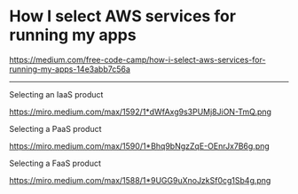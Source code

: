 # How I select AWS services for running my apps

https://medium.com/free-code-camp/how-i-select-aws-services-for-running-my-apps-14e3abb7c56a

---

Selecting an IaaS product

https://miro.medium.com/max/1592/1*dWfAxg9s3PUMj8JiON-TmQ.png

Selecting a PaaS product

https://miro.medium.com/max/1590/1*Bhq9bNgzZqE-OEnrJx7B6g.png

Selecting a FaaS product

https://miro.medium.com/max/1588/1*9UGG9uXnoJzkSf0cg1Sb4g.png
